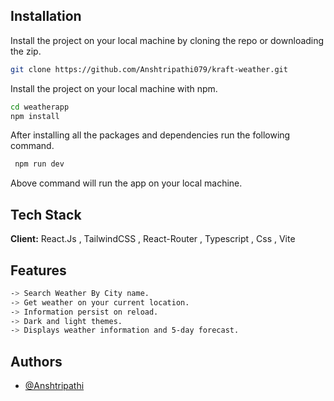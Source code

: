 ## Installation

Install the project on your local machine by cloning the repo or downloading the zip.

```bash
git clone https://github.com/Anshtripathi079/kraft-weather.git
```

Install the project on your local machine with npm.

```bash
cd weatherapp
npm install
```

After installing all the packages and dependencies run the following command.

```bash
 npm run dev
```

Above command will run the app on your local machine.

## Tech Stack

**Client:** React.Js , TailwindCSS , React-Router , Typescript , Css , Vite

## Features

```bash
-> Search Weather By City name.
-> Get weather on your current location.
-> Information persist on reload.
-> Dark and light themes.
-> Displays weather information and 5-day forecast.
```

## Authors

- [@Anshtripathi](https://www.github.com/Anshtripathi079)
